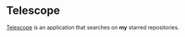 # Telescope

[Telescope](https://telescope.now.sh/) is an application that searches on **my** starred repositories.